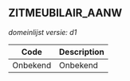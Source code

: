## ZITMEUBILAIR_AANW

*domeinlijst versie: d1* 

 |Code |Description	|
|	---	|	---	|
| Onbekend | Onbekend |
